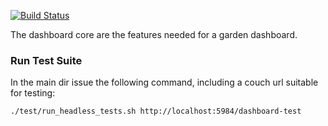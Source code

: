 [![Build Status](https://secure.travis-ci.org/ryanramage/dashboard-core.png)](http://travis-ci.org/ryanramage/dashboard-core)

The dashboard core are the features needed for a garden dashboard.


### Run Test Suite

In the main dir issue the following command, including a couch url suitable for testing:

```
./test/run_headless_tests.sh http://localhost:5984/dashboard-test
```
